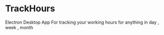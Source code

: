 # TrackHours
Electron Desktop App For tracking your working hours for anything in day , week , month
